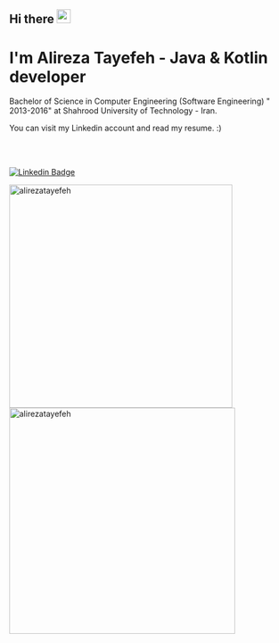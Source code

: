 ## Hi there  <img src="https://media.giphy.com/media/hvRJCLFzcasrR4ia7z/giphy.gif" width="25px">

# I'm Alireza Tayefeh - Java & Kotlin developer

Bachelor of Science in Computer Engineering (Software Engineering) " 2013-2016" at Shahrood University of Technology - Iran.

You can visit my Linkedin account and read my resume. :)

<div><br/></div><div><br/></div><div>

[![Linkedin Badge](https://img.shields.io/badge/-Alireza%20Tayefeh-0072b1?style=flat&logo=Linkedin&logoColor=white&link=https://linkedin.com/in/alirezatayefeh)](https://linkedin.com/in/alirezatayefeh/) 


<div><img align="left" src="https://github-readme-stats.vercel.app/api/top-langs/?username=alirezatayefeh&layout=compact&hide=html&theme=dark" alt="alirezatayefeh" width="400" /></div>

<div>&nbsp;<img align="center" src="https://github-readme-stats.vercel.app/api?username=alirezatayefeh&layout=compact&show_icons=true&theme=dark" alt="alirezatayefeh"  width="405" /></div>

<!-- 
<p align="center">
 <img src="https://activity-graph.herokuapp.com/graph?username=alirezatayefeh&bg_color=0d0c0d&color=e137d6&line=5daddf&point=99eb1e&area=false&hide_border=true">
</p> -->
